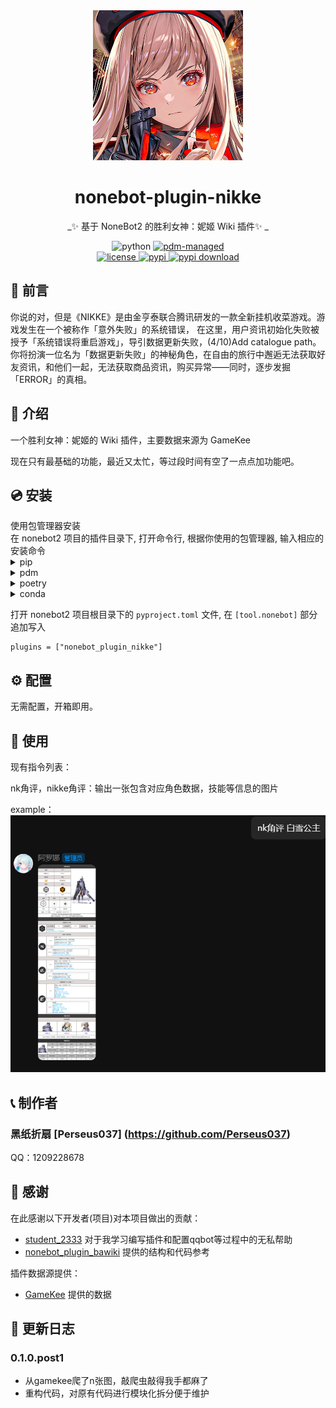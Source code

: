 <div align="center">
  <img src="https://github.com/Perseus037/data/blob/master/nikke.webp" alt="nonebot_plugin_nikke图标" >

# nonebot-plugin-nikke

_✨ 基于 NoneBot2 的胜利女神：妮姬 Wiki 插件✨ _

<img src="https://img.shields.io/badge/python-3.8+-blue.svg" alt="python">
<a href="https://pdm.fming.dev">
  <img src="https://img.shields.io/badge/pdm-managed-blueviolet" alt="pdm-managed">
</a>
<!-- <a href="https://wakatime.com/badge/user/b61b0f9a-f40b-4c82-bc51-0a75c67bfccf/project/f4778875-45a4-4688-8e1b-b8c844440abb">
  <img src="https://wakatime.com/badge/user/b61b0f9a-f40b-4c82-bc51-0a75c67bfccf/project/f4778875-45a4-4688-8e1b-b8c844440abb.svg" alt="wakatime">
</a> -->

<br />

<a href="./LICENSE">
  <img src="https://img.shields.io/github/license/lgc-NB2Dev/nonebot-plugin-uma.svg" alt="license">
</a>
<a href="https://pypi.python.org/pypi/nonebot-plugin-nikke">
  <img src="https://img.shields.io/pypi/v/nonebot-plugin-nikke.svg" alt="pypi">
</a>
<a href="https://pypi.org/project/nonebot-plugin-nikke/">
  <img src="https://img.shields.io/pypi/dm/nonebot-plugin-nikke.svg" alt="pypi download">
</a>

</div>

<div align="left">

## 💬 前言

你说的对，但是《NIKKE》是由金亨泰联合腾讯研发的一款全新挂机收菜游戏。游戏发生在一个被称作「意外失败」的系统错误，
在这里，用户资讯初始化失败被授予「系统错误将重启游戏」，导引数据更新失败，(4/10)Add catalogue path。
你将扮演一位名为「数据更新失败」的神秘角色，在自由的旅行中邂逅无法获取好友资讯，和他们一起，无法获取商品资讯，购买异常——同时，逐步发掘「ERROR」的真相。

## 📖 介绍

一个胜利女神：妮姬的 Wiki 插件，主要数据来源为 GameKee 

现在只有最基础的功能，最近又太忙，等过段时间有空了一点点加功能吧。

## 💿 安装

</details>
<summary>使用包管理器安装</summary>
在 nonebot2 项目的插件目录下, 打开命令行, 根据你使用的包管理器, 输入相应的安装命令

<details>
<summary>pip</summary>

    pip install nonebot-plugin-nikke[all]

</details>
<details>
<summary>pdm</summary>

    pdm add nonebot-plugin-nikke[all]

</details>
<details>
<summary>poetry</summary>

    poetry add nonebot-plugin-nikke[all]

</details>
<details>
<summary>conda</summary>

    conda install nonebot-plugin-nikke[all]

</details>

打开 nonebot2 项目根目录下的 `pyproject.toml` 文件, 在 `[tool.nonebot]` 部分追加写入

    plugins = ["nonebot_plugin_nikke"]

</details>

## ⚙️ 配置

无需配置，开箱即用。

## 🎉 使用

现有指令列表：

nk角评，nikke角评：输出一张包含对应角色数据，技能等信息的图片

example：<img src="https://github.com/Perseus037/data/blob/master/nikke%20example.png" alt="示例" >

## 📞 制作者

### 黑纸折扇 [Perseus037] (https://github.com/Perseus037)

QQ：1209228678

## 🙏 感谢

在此感谢以下开发者(项目)对本项目做出的贡献：

-  [student_2333](https://github.com/lgc2333) 对于我学习编写插件和配置qqbot等过程中的无私帮助
-  [nonebot_plugin_bawiki](https://github.com/lgc-NB2Dev/nonebot-plugin-bawiki) 提供的结构和代码参考

插件数据源提供：

-  [GameKee](https://nikke.gamekee.com/) 提供的数据

## 📝 更新日志

### 0.1.0.post1

- 从gamekee爬了n张图，敲爬虫敲得我手都麻了
- 重构代码，对原有代码进行模块化拆分便于维护


